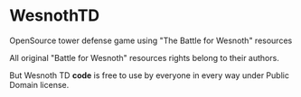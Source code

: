 # WesnothTD
OpenSource tower defense game using "The Battle for Wesnoth" resources

All original "Battle for Wesnoth" resources rights belong to their authors.

But Wesnoth TD **code** is free to use by everyone in every way under Public Domain license.
